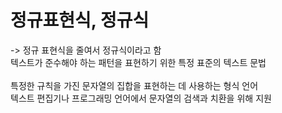 # 정규표현식, 정규식
-> 정규 표현식을 줄여서 정규식이라고 함<br>
텍스트가 준수해야 하는 패턴을 표현하기 위한 특정 표준의 텍스트 문법<br><br>
특정한 규칙을 가진 문자열의 집합을 표현하는 데 사용하는 형식 언어<br>
텍스트 편집기나 프로그래밍 언어에서 문자열의 검색과 치환을 위해 지원
